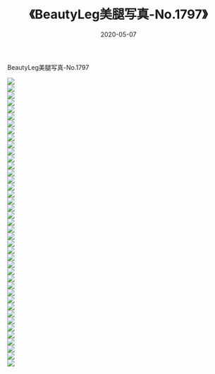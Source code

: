 ﻿---
layout: post
title:  《BeautyLeg美腿写真-No.1797》
date:   2020-05-07
img: http://img.660000.xyz/Sharelink/网络美图/2020/BeautyLeg美腿写真-No.1797/000.jpg
categories: [美女, 清纯, 唯美]
---

BeautyLeg美腿写真-No.1797

  ![](http://img.660000.xyz/Sharelink/网络美图/2020/BeautyLeg美腿写真-No.1797/001.jpg) <br> ![](http://img.660000.xyz/Sharelink/网络美图/2020/BeautyLeg美腿写真-No.1797/002.jpg) <br> ![](http://img.660000.xyz/Sharelink/网络美图/2020/BeautyLeg美腿写真-No.1797/003.jpg) <br> ![](http://img.660000.xyz/Sharelink/网络美图/2020/BeautyLeg美腿写真-No.1797/004.jpg) <br> ![](http://img.660000.xyz/Sharelink/网络美图/2020/BeautyLeg美腿写真-No.1797/005.jpg) <br> ![](http://img.660000.xyz/Sharelink/网络美图/2020/BeautyLeg美腿写真-No.1797/006.jpg) <br> ![](http://img.660000.xyz/Sharelink/网络美图/2020/BeautyLeg美腿写真-No.1797/007.jpg) <br> ![](http://img.660000.xyz/Sharelink/网络美图/2020/BeautyLeg美腿写真-No.1797/008.jpg) <br> ![](http://img.660000.xyz/Sharelink/网络美图/2020/BeautyLeg美腿写真-No.1797/009.jpg) <br> ![](http://img.660000.xyz/Sharelink/网络美图/2020/BeautyLeg美腿写真-No.1797/010.jpg) <br> ![](http://img.660000.xyz/Sharelink/网络美图/2020/BeautyLeg美腿写真-No.1797/011.jpg) <br> ![](http://img.660000.xyz/Sharelink/网络美图/2020/BeautyLeg美腿写真-No.1797/012.jpg) <br> ![](http://img.660000.xyz/Sharelink/网络美图/2020/BeautyLeg美腿写真-No.1797/013.jpg) <br> ![](http://img.660000.xyz/Sharelink/网络美图/2020/BeautyLeg美腿写真-No.1797/014.jpg) <br> ![](http://img.660000.xyz/Sharelink/网络美图/2020/BeautyLeg美腿写真-No.1797/015.jpg) <br> ![](http://img.660000.xyz/Sharelink/网络美图/2020/BeautyLeg美腿写真-No.1797/016.jpg) <br> ![](http://img.660000.xyz/Sharelink/网络美图/2020/BeautyLeg美腿写真-No.1797/017.jpg) <br> ![](http://img.660000.xyz/Sharelink/网络美图/2020/BeautyLeg美腿写真-No.1797/018.jpg) <br> ![](http://img.660000.xyz/Sharelink/网络美图/2020/BeautyLeg美腿写真-No.1797/019.jpg) <br> ![](http://img.660000.xyz/Sharelink/网络美图/2020/BeautyLeg美腿写真-No.1797/020.jpg) <br> ![](http://img.660000.xyz/Sharelink/网络美图/2020/BeautyLeg美腿写真-No.1797/021.jpg) <br> ![](http://img.660000.xyz/Sharelink/网络美图/2020/BeautyLeg美腿写真-No.1797/022.jpg) <br> ![](http://img.660000.xyz/Sharelink/网络美图/2020/BeautyLeg美腿写真-No.1797/023.jpg) <br> ![](http://img.660000.xyz/Sharelink/网络美图/2020/BeautyLeg美腿写真-No.1797/024.jpg) <br> ![](http://img.660000.xyz/Sharelink/网络美图/2020/BeautyLeg美腿写真-No.1797/025.jpg) <br> ![](http://img.660000.xyz/Sharelink/网络美图/2020/BeautyLeg美腿写真-No.1797/026.jpg) <br> ![](http://img.660000.xyz/Sharelink/网络美图/2020/BeautyLeg美腿写真-No.1797/027.jpg) <br> ![](http://img.660000.xyz/Sharelink/网络美图/2020/BeautyLeg美腿写真-No.1797/028.jpg) <br> ![](http://img.660000.xyz/Sharelink/网络美图/2020/BeautyLeg美腿写真-No.1797/029.jpg) <br> ![](http://img.660000.xyz/Sharelink/网络美图/2020/BeautyLeg美腿写真-No.1797/030.jpg) <br> ![](http://img.660000.xyz/Sharelink/网络美图/2020/BeautyLeg美腿写真-No.1797/031.jpg) <br> ![](http://img.660000.xyz/Sharelink/网络美图/2020/BeautyLeg美腿写真-No.1797/032.jpg) <br> ![](http://img.660000.xyz/Sharelink/网络美图/2020/BeautyLeg美腿写真-No.1797/033.jpg) <br> ![](http://img.660000.xyz/Sharelink/网络美图/2020/BeautyLeg美腿写真-No.1797/034.jpg) <br> ![](http://img.660000.xyz/Sharelink/网络美图/2020/BeautyLeg美腿写真-No.1797/035.jpg) <br> ![](http://img.660000.xyz/Sharelink/网络美图/2020/BeautyLeg美腿写真-No.1797/036.jpg) <br> ![](http://img.660000.xyz/Sharelink/网络美图/2020/BeautyLeg美腿写真-No.1797/037.jpg) <br> ![](http://img.660000.xyz/Sharelink/网络美图/2020/BeautyLeg美腿写真-No.1797/038.jpg) <br> ![](http://img.660000.xyz/Sharelink/网络美图/2020/BeautyLeg美腿写真-No.1797/039.jpg) <br> ![](http://img.660000.xyz/Sharelink/网络美图/2020/BeautyLeg美腿写真-No.1797/040.jpg) <br> ![](http://img.660000.xyz/Sharelink/网络美图/2020/BeautyLeg美腿写真-No.1797/041.jpg) <br>